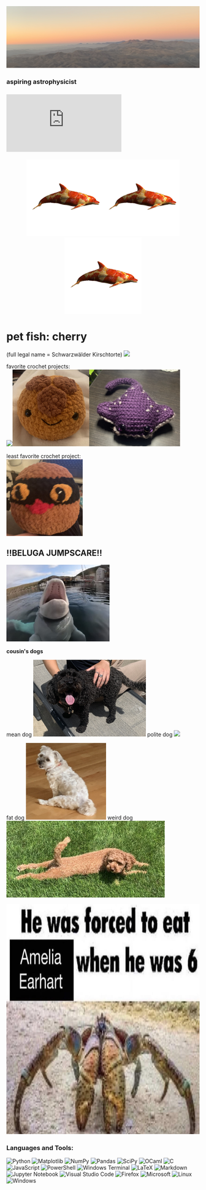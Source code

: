 ![my banner](https://github.com/babnigg/babnigg/blob/f6c11893589551a2960c6b0e8d3546557d5d8c24/1A9EC4B0-BBC5-4E2A-8A79-2BA094C70DE1.jpg)

### aspiring astrophysicist

### ![cv](https://github.com/babnigg/babnigg/blob/4d7b976b15d0141a042c2b3ca36046aa21e806b7/CV.pdf)

<p align="center">
  <img src="https://github.com/babnigg/babnigg/blob/c375d30f6aa5f1fa1aaafa70433024636259ec39/picmix.com_2429331.gif" height="200" /><img src="https://github.com/babnigg/babnigg/blob/c375d30f6aa5f1fa1aaafa70433024636259ec39/picmix.com_2429331.gif" height="200" /><img src="https://github.com/babnigg/babnigg/blob/c375d30f6aa5f1fa1aaafa70433024636259ec39/picmix.com_2429331.gif" height="200" />
</p>

# pet fish: cherry 
(full legal name = Schwarzwälder Kirschtorte) 
<img src="https://github.com/babnigg/babnigg/blob/c5d9479e52e2e3d1687e594aea494957c9176e51/CBE0D623-5F43-41D0-9FD1-2443F9068219.jpg" height="200" />

favorite crochet projects:   
<img src="https://github.com/babnigg/babnigg/blob/c5d9479e52e2e3d1687e594aea494957c9176e51/3E02185C-D0BF-4484-894B-F0B4E7A97BE7.jpg" height="200" /><img src="https://github.com/babnigg/babnigg/blob/c5d9479e52e2e3d1687e594aea494957c9176e51/59CA6218-1113-450A-8929-64D9CD54108F.jpg" height="200" /><img src="https://github.com/babnigg/babnigg/blob/c5d9479e52e2e3d1687e594aea494957c9176e51/ED424796-B09F-4F25-9455-FB176A626887.jpg" height="200" />

least favorite crochet project:  
<img src="https://github.com/babnigg/babnigg/blob/c5d9479e52e2e3d1687e594aea494957c9176e51/2703DA24-34E1-4200-8A73-C84061878EA4.jpg" height="200" />

## ‼️BELUGA JUMPSCARE‼️
<img src="https://github.com/babnigg/babnigg/blob/c5d9479e52e2e3d1687e594aea494957c9176e51/39F47313-C43D-4D20-8E7F-0F2CC1AC0E3B.jpg" height="200" />

**cousin's dogs**

mean dog <img src="https://github.com/babnigg/babnigg/blob/c5d9479e52e2e3d1687e594aea494957c9176e51/3D615A11-FC3B-4678-8182-10F85CB03A4C.jpg" height="200" />
polite dog <img src="https://github.com/babnigg/babnigg/blob/c5d9479e52e2e3d1687e594aea494957c9176e51/79124BE5-0DDC-4010-9DCD-7D0CB8041B1D.jpg" height="200" />

fat dog <img src="https://github.com/babnigg/babnigg/blob/c5d9479e52e2e3d1687e594aea494957c9176e51/9791696E-1CF7-4494-A1C8-955E9F817653.jpg" height="200" />
weird dog <img src="https://github.com/babnigg/babnigg/blob/c5d9479e52e2e3d1687e594aea494957c9176e51/4B3F5EB9-4823-4055-98DA-4CC994D7ADDA.jpg" height="200" />

<img src="https://github.com/babnigg/babnigg/blob/c5d9479e52e2e3d1687e594aea494957c9176e51/81CCB0B6-4EC0-4580-959C-4320E9813ABE.jpg" height="600" />

### Languages and Tools:
![Python](https://img.shields.io/badge/python-3670A0?style=for-the-badge&logo=python&logoColor=ffdd54)
![Matplotlib](https://img.shields.io/badge/Matplotlib-%23ffffff.svg?style=for-the-badge&logo=Matplotlib&logoColor=black)
![NumPy](https://img.shields.io/badge/numpy-%23013243.svg?style=for-the-badge&logo=numpy&logoColor=white)
![Pandas](https://img.shields.io/badge/pandas-%23150458.svg?style=for-the-badge&logo=pandas&logoColor=white)
![SciPy](https://img.shields.io/badge/SciPy-%230C55A5.svg?style=for-the-badge&logo=scipy&logoColor=%white)
![OCaml](https://img.shields.io/badge/OCaml-%23E98407.svg?style=for-the-badge&logo=ocaml&logoColor=white)
![C](https://img.shields.io/badge/c-%2300599C.svg?style=for-the-badge&logo=c&logoColor=white)
![JavaScript](https://img.shields.io/badge/javascript-%23323330.svg?style=for-the-badge&logo=javascript&logoColor=%23F7DF1E)
![PowerShell](https://img.shields.io/badge/PowerShell-%235391FE.svg?style=for-the-badge&logo=powershell&logoColor=white)
![Windows Terminal](https://img.shields.io/badge/Windows%20Terminal-%234D4D4D.svg?style=for-the-badge&logo=windows-terminal&logoColor=white)
![LaTeX](https://img.shields.io/badge/latex-%23008080.svg?style=for-the-badge&logo=latex&logoColor=white)
![Markdown](https://img.shields.io/badge/markdown-%23000000.svg?style=for-the-badge&logo=markdown&logoColor=white)
![Jupyter Notebook](https://img.shields.io/badge/jupyter-%23FA0F00.svg?style=for-the-badge&logo=jupyter&logoColor=white)
![Visual Studio Code](https://img.shields.io/badge/Visual%20Studio%20Code-0078d7.svg?style=for-the-badge&logo=visual-studio-code&logoColor=white)
![Firefox](https://img.shields.io/badge/Firefox-FF7139?style=for-the-badge&logo=Firefox-Browser&logoColor=white)
![Microsoft](https://img.shields.io/badge/Microsoft-0078D4?style=for-the-badge&logo=microsoft&logoColor=white)
![Linux](https://img.shields.io/badge/Linux-FCC624?style=for-the-badge&logo=linux&logoColor=black)
![Windows](https://img.shields.io/badge/Windows-0078D6?style=for-the-badge&logo=windows&logoColor=white)
